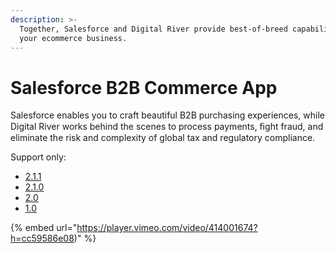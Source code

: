 ```yaml
---
description: >-
  Together, Salesforce and Digital River provide best-of-breed capabilities for
  your ecommerce business.
---
```


# Salesforce B2B Commerce App

Salesforce enables you to craft beautiful B2B purchasing experiences, while Digital River works behind the scenes to process payments, ﬁght fraud, and eliminate the risk and complexity of global tax and regulatory compliance.

Support only:

* [2.1.1](http://localhost:5000/o/-LqC\_Nsz4Z-JxICCsFw3/s/-MNZuPvN3iGOwRD0PjQh-457992110/)
* [2.1.0](http://localhost:5000/o/-LqC\_Nsz4Z-JxICCsFw3/s/-MNZuPvN3iGOwRD0PjQh-2706698810/)
* [2.0](http://localhost:5000/o/-LqC\_Nsz4Z-JxICCsFw3/s/-MNZuPvN3iGOwRD0PjQh-41739140/)
* [1.0](http://localhost:5000/o/-LqC\_Nsz4Z-JxICCsFw3/s/-MNZuPvN3iGOwRD0PjQh-694727794/)

{% embed url="https://player.vimeo.com/video/414001674?h=cc59586e08)" %}
